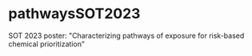 # pathwaysSOT2023
SOT 2023 poster: "Characterizing pathways of exposure for risk-based chemical prioritization"
